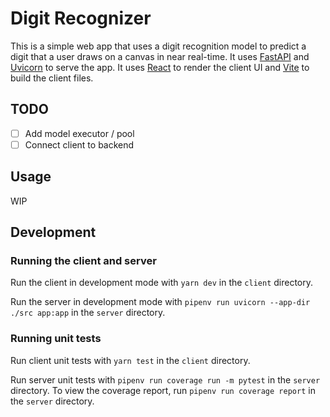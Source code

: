 # Digit Recognizer

This is a simple web app that uses a digit recognition model to predict a digit
that a user draws on a canvas in near real-time. It uses [FastAPI](https://fastapi.tiangolo.com/)
and [Uvicorn](https://www.uvicorn.org/) to serve the app. It uses
[React](https://react.dev/) to render the client UI and
[Vite](https://vitejs.dev/) to build the client files.

## TODO

- [ ] Add model executor / pool
- [ ] Connect client to backend

## Usage

WIP

## Development

### Running the client and server

Run the client in development mode with `yarn dev` in the `client` directory.

Run the server in development mode with `pipenv run uvicorn --app-dir ./src app:app`
in the `server` directory.

### Running unit tests

Run client unit tests with `yarn test` in the `client` directory.

Run server unit tests with `pipenv run coverage run -m pytest` in the `server` directory. To view the coverage report, run `pipenv run coverage report` in the `server` directory.
